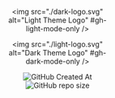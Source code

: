 <div align="center">
  <!-- Set Max Width -->
  <div style="width:40%">

  <!-- Light theme logo (visible in light mode only) -->
  <img src="./dark-logo.svg" alt="Light Theme Logo" #gh-light-mode-only />

  <!-- Dark theme logo (visible in dark mode only) -->
  <img src="./light-logo.svg" alt="Dark Theme Logo" #gh-dark-mode-only />

  <!-- GitHub badges -->
  <img alt="GitHub Created At" src="https://img.shields.io/github/created-at/jub0t/Cancala?style=flat" />
  <img alt="GitHub repo size" src="https://img.shields.io/github/repo-size/jub0t/Cancala" />

  </div>
</div>
